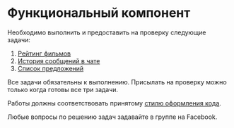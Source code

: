 Функциональный компонент
====

Необходимо выполнить и предоставить на проверку следующие задачи:

1. [Рейтинг фильмов](./films/)
2. [История сообщений в чате](./chat/)
3. [Список предложений](./listing/)

Все задачи обязательны к выполнению. Присылать на проверку можно только когда готовы все три задачи.

Работы должны соответствовать принятому [стилю оформления кода](https://netology-university.bitbucket.io/codestyle/).

Любые вопросы по решению задач задавайте в группе на Facebook.

